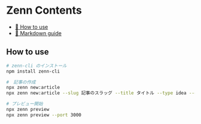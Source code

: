# Zenn Contents

- [📘 How to use](https://zenn.dev/zenn/articles/zenn-cli-guide)
- [📘 Markdown guide](https://zenn.dev/zenn/articles/markdown-guide)

## How to use

```bash
# zenn-cli のインストール
npm install zenn-cli

#　記事の作成
npx zenn new:article
npx zenn new:article --slug 記事のスラッグ --title タイトル --type idea --emoji ✨

# プレビュー開始
npx zenn preview
npx zenn preview --port 3000
```
